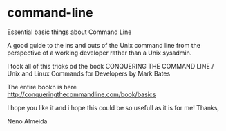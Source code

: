 # command-line
Essential basic things about Command Line

A good guide to the ins and outs of the Unix command line from the perspective of a working developer rather than a Unix sysadmin.

I took all of this tricks od the book CONQUERING THE COMMAND LINE / Unix and Linux Commands for Developers by Mark Bates

The entire bookn is here http://conqueringthecommandline.com/book/basics

I hope you like it and i hope this could be so usefull as it is for me!
Thanks,

Neno Almeida
